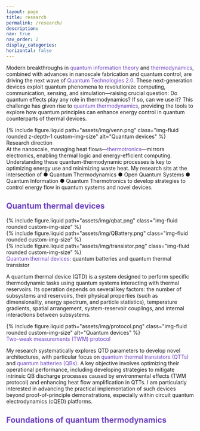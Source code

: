 ```yaml
---
layout: page
title: research
permalink: /research/
description:
nav: true
nav_order: 2
display_categories:
horizontal: false
---
```




<div class="row">
    <!-- Text column (left) -->
    <div class="col-sm-8">
        <div class="text-justify">
            <p>Modern breakthroughs in <span style="color: #6f42c1;">quantum information theory</span> and <span style="color: #6f42c1;">thermodynamics</span>, combined with advances in nanoscale fabrication and quantum control, are driving the next wave of <span style="color: #6f42c1;">Quantum Technologies 2.0</span>. These next-generation devices exploit quantum phenomena to revolutionize computing, communication, sensing, and simulation—raising crucial question: Do quantum effects play any role in thermodynamics? If so, can we use it?
        This challenge has given rise to <span style="color: #6f42c1;">quantum thermodynamics</span>, providing the tools to explore how quantum principles can enhance energy control in quantum counterparts of thermal devices.
            </p>
         </div>
    </div>
        <!-- Image column (right) -->
    <div class="col-sm-4">
        {% include figure.liquid 
           path="assets/img/venn.png" 
           class="img-fluid rounded z-depth-1 custom-img-size" 
           alt="Quantum devices" %}
        <div class="caption">Research direction</div>
    </div>
</div>
    At the nanoscale, managing heat flows—<span style="color: #6f42c1;">thermotronics</span>—mirrors electronics, enabling thermal logic and energy-efficient computing. Understanding these quantum-thermodynamic processes is key to optimizing energy use and minimizing waste heat.
    My research sits at the intersection of
         ● Quantum Thermodynamics
         ● Open Quantum Systems
         ● Quantum Information
         ● Quantum Thermotronics
    to develop strategies to control energy flow in quantum systems and novel devices.


<h2><span style="color: #6f42c1;">Quantum thermal devices</span></h2>



<div class="row justify-content-sm-center">
    <div class="col-sm mt-3 mt-md-0">
        {% include figure.liquid path="assets/img/qbat.png" class="img-fluid rounded custom-img-size" %}
    </div>
    <div class="col-sm mt-3 mt-md-0">
        {% include figure.liquid path="assets/img/QBattery.png" class="img-fluid rounded custom-img-size" %}
    </div>
    <div class="col-sm mt-3 mt-md-0">
        {% include figure.liquid path="assets/img/transistor.png" class="img-fluid rounded custom-img-size" %}
    </div>
</div>
<div class="caption">
    <span style="color: #6f42c1;">Quantum thermal devices:</span> quantum batteries and quantum thermal transistor
</div>



<div class="text-justify">
  <p>A quantum thermal device (QTD) is a system designed to perform specific thermodynamic tasks using quantum systems interacting with thermal reservoirs. Its operation depends on several key factors: the number of subsystems and reservoirs, their physical properties (such as dimensionality, energy spectrum, and particle statistics), temperature gradients, spatial arrangement, system-reservoir couplings, and internal interactions between subsystems.</p>
</div>

<div class="row">
    <!-- Image column (left) -->
    <div class="col-sm-3">
        {% include figure.liquid 
           path="assets/img/protocol.png" 
           class="img-fluid rounded custom-img-size" 
           alt="Quantum devices" %}
        <div class="caption"><span style="color: #6f42c1;">Two-weak measurements (TWM) protocol</span></div>
    </div>
    <!-- Text column (right) -->
    <div class="col-sm-9">
        <div class="text-justify">
            <p>My research systematically explores QTD parameters to develop novel architectures, with particular focus on <span style="color: #6f42c1;">quantum thermal transistors (QTTs)</span> and <span style="color: #6f42c1;">quantum batteries (QBs)</span>. A key objective involves optimizing their operational performance, including developing strategies to mitigate intrinsic QB discharge processes caused by environmental effects (TWM protocol) and enhancing heat flow amplification in QTTs. I am particularly interested in advancing the practical implementation of such devices beyond proof-of-principle demonstrations, especially within circuit quantum electrodynamics (cQED) platforms.</p>
        </div>
    </div>
</div>







<h2><span style="color: #6f42c1;">Foundations of quantum thermodynamics</span></h2>
